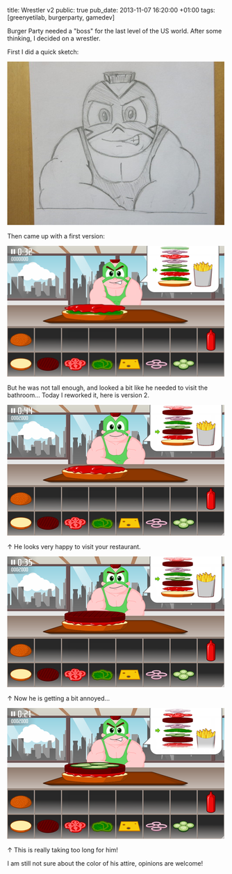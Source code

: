 title: Wrestler v2
public: true
pub_date: 2013-11-07 16:20:00 +01:00
tags: [greenyetilab, burgerparty, gamedev]

Burger Party needed a "boss" for the last level of the US world. After some
thinking, I decided on a wrestler.

First I did a quick sketch:

[![Sketch](thumb-wrestler-sketch.jpg)](wrestler-sketch.jpg)

Then came up with a first version:

[![First version](thumb-wrestler-v1.png)](wrestler-v1.png)

But he was not tall enough, and looked a bit like he needed to visit the
bathroom... Today I reworked it, here is version 2.

[![Happy](thumb-happy.png)](happy.png)

↑ He looks very happy to visit your restaurant.

[![Annoyed](thumb-annoyed.png)](annoyed.png)

↑ Now he is getting a bit annoyed...

[![Angry](thumb-angry.png)](angry.png)

↑ This is really taking too long for him!

I am still not sure about the color of his attire, opinions are welcome!
